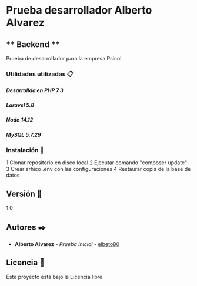 # Prueba desarrollador Alberto Alvarez
## ** Backend **

Prueba de desarrollador para la empresa Psicol.

### Utilidades utilizadas 📋

##### Desarrollda en PHP 7.3
##### Laravel 5.8
##### Node 14.12
##### MySQL 5.7.29

### Instalación 🔧
1 Clonar repositorio en disco local
2 Ejecutar comando "composer update"
3 Crear arhico .env con las configuraciones
4 Restaurar copia de la base de datos

## Versión 📌

1.0

## Autores ✒️

* **Alberto Alvarez** - *Prueba Inicial* - [elbeto80](https://github.com/elbeto80)

## Licencia 📄

Este proyecto está bajo la Licencia libre